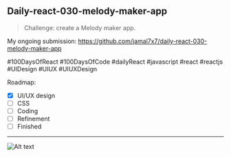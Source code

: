 ## Daily-react-030-melody-maker-app

> Challenge: create a Melody maker app.

My ongoing submission: https://github.com/jamal7x7/daily-react-030-melody-maker-app

#100DaysOfReact #100DaysOfCode #dailyReact #javascript #react #reactjs #UIDesign #UIUX #UIUXDesign

Roadmap:

- [x] UI/UX design
- [ ] CSS
- [ ] Coding
- [ ] Refinement
- [ ] Finished

---

![Alt text](src/Images/daily-react-030-melody-maker-app.png?raw=true "App UI")


